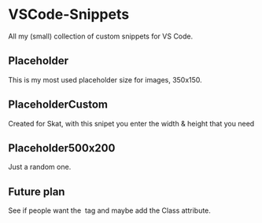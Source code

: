 # VSCode-Snippets
All my (small) collection of custom snippets for VS Code.

## Placeholder 
This is my most used placeholder size for images, 350x150.

## PlaceholderCustom
Created for Skat, with this snipet you enter the width & height that you need

## Placeholder500x200
Just a random one.

## Future plan
See if people want the <img> tag and maybe add the Class attribute.
